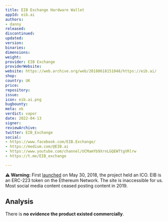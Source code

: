 ```yaml
---
title: EIB Exchange Hardware Wallet
appId: eib.ai
authors:
- danny
released: 
discontinued: 
updated: 
version: 
binaries: 
dimensions: 
weight: 
provider: EIB Exchange
providerWebsite: 
website: https://web.archive.org/web/20180618151048/https://eib.ai/
shop: 
country: UK
price: 
repository: 
issue: 
icon: eib.ai.png
bugbounty: 
meta: ok
verdict: vapor
date: 2022-04-13
signer: 
reviewArchive: 
twitter: EIB_Exchange
social:
- https://www.facebook.com/EIB.Exchange/
- https://medium.com/@EIB.ai
- https://www.youtube.com/channel/UCMamYb9XrnLGQEWTtgVRlrw
- https://t.me/EIB_exchange

---
```


**⚠️ Warning:** First [launched](https://bitcointalk.org/index.php?topic=4363233.0) on May 30, 2018, the project held an ICO. EIB is an ERC-223 token on the Ethereum Network. The site is inaccessible for us. Most social media content ceased posting content in 2019. 

## Analysis

There is **no evidence the product existed commercially**. 

 
